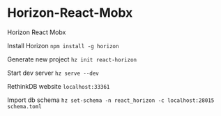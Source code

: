 # Horizon-React-Mobx
Horizon React Mobx


Install Horizon `npm install -g horizon`

Generate new project `hz init react-horizon`

Start dev server `hz serve --dev`


RethinkDB website `localhost:33361`


Import db schema `hz set-schema -n react_horizon -c localhost:28015 schema.toml`
